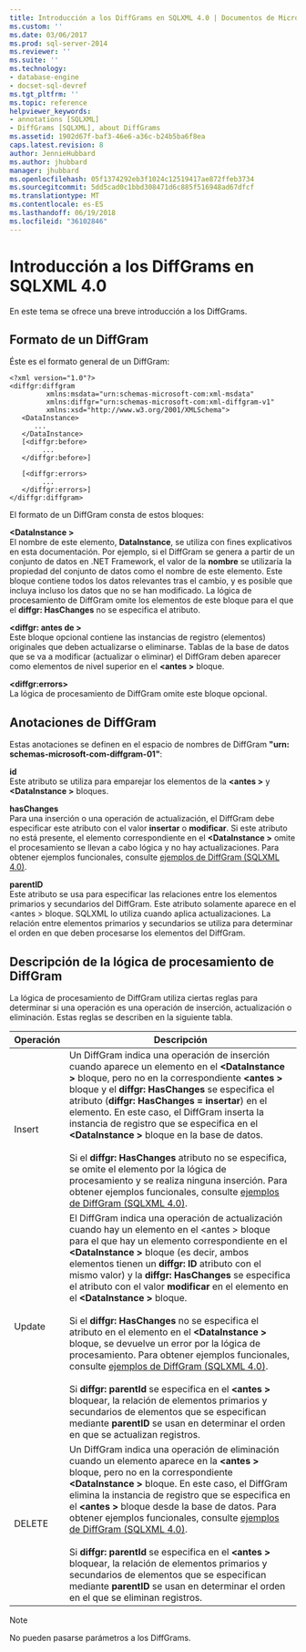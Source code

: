 ```yaml
---
title: Introducción a los DiffGrams en SQLXML 4.0 | Documentos de Microsoft
ms.custom: ''
ms.date: 03/06/2017
ms.prod: sql-server-2014
ms.reviewer: ''
ms.suite: ''
ms.technology:
- database-engine
- docset-sql-devref
ms.tgt_pltfrm: ''
ms.topic: reference
helpviewer_keywords:
- annotations [SQLXML]
- DiffGrams [SQLXML], about DiffGrams
ms.assetid: 1902d67f-baf3-46e6-a36c-b24b5ba6f8ea
caps.latest.revision: 8
author: JennieHubbard
ms.author: jhubbard
manager: jhubbard
ms.openlocfilehash: 05f1374292eb3f1024c12519417ae872ffeb3734
ms.sourcegitcommit: 5dd5cad0c1bbd308471d6c885f516948ad67dfcf
ms.translationtype: MT
ms.contentlocale: es-ES
ms.lasthandoff: 06/19/2018
ms.locfileid: "36102846"
---
```

# <a name="introduction-to-diffgrams-in-sqlxml-40"></a>Introducción a los DiffGrams en SQLXML 4.0
  En este tema se ofrece una breve introducción a los DiffGrams.  
  
## <a name="diffgram-format"></a>Formato de un DiffGram  
 Éste es el formato general de un DiffGram:  
  
```  
<?xml version="1.0"?>  
<diffgr:diffgram   
         xmlns:msdata="urn:schemas-microsoft-com:xml-msdata"  
         xmlns:diffgr="urn:schemas-microsoft-com:xml-diffgram-v1"  
         xmlns:xsd="http://www.w3.org/2001/XMLSchema">  
   <DataInstance>  
      ...  
   </DataInstance>  
   [<diffgr:before>  
        ...  
   </diffgr:before>]  
  
   [<diffgr:errors>  
        ...  
   </diffgr:errors>]  
</diffgr:diffgram>  
```  
  
 El formato de un DiffGram consta de estos bloques:  
  
 **\<DataInstance >**  
 El nombre de este elemento, **DataInstance**, se utiliza con fines explicativos en esta documentación. Por ejemplo, si el DiffGram se genera a partir de un conjunto de datos en .NET Framework, el valor de la **nombre** se utilizaría la propiedad del conjunto de datos como el nombre de este elemento. Este bloque contiene todos los datos relevantes tras el cambio, y es posible que incluya incluso los datos que no se han modificado. La lógica de procesamiento de DiffGram omite los elementos de este bloque para el que el **diffgr: HasChanges** no se especifica el atributo.  
  
 **\<diffgr: antes de >**  
 Este bloque opcional contiene las instancias de registro (elementos) originales que deben actualizarse o eliminarse. Tablas de la base de datos que se va a modificar (actualizar o eliminar) el DiffGram deben aparecer como elementos de nivel superior en el  **\<antes >** bloque.  
  
 **\<diffgr:errors>**  
 La lógica de procesamiento de DiffGram omite este bloque opcional.  
  
## <a name="diffgram-annotations"></a>Anotaciones de DiffGram  
 Estas anotaciones se definen en el espacio de nombres de DiffGram **"urn: schemas-microsoft-com-diffgram-01"**:  
  
 **id**  
 Este atributo se utiliza para emparejar los elementos de la  **\<antes >** y  **\<DataInstance >** bloques.  
  
 **hasChanges**  
 Para una inserción o una operación de actualización, el DiffGram debe especificar este atributo con el valor **insertar** o **modificar**. Si este atributo no está presente, el elemento correspondiente en el  **\<DataInstance >** omite el procesamiento se llevan a cabo lógica y no hay actualizaciones. Para obtener ejemplos funcionales, consulte [ejemplos de DiffGram &#40;SQLXML 4.0&#41;](diffgram-examples-sqlxml-4-0.md).  
  
 **parentID**  
 Este atributo se usa para especificar las relaciones entre los elementos primarios y secundarios del DiffGram. Este atributo solamente aparece en el \<antes > bloque. SQLXML lo utiliza cuando aplica actualizaciones. La relación entre elementos primarios y secundarios se utiliza para determinar el orden en que deben procesarse los elementos del DiffGram.  
  
## <a name="understanding-the-diffgram-processing-logic"></a>Descripción de la lógica de procesamiento de DiffGram  
 La lógica de procesamiento de DiffGram utiliza ciertas reglas para determinar si una operación es una operación de inserción, actualización o eliminación. Estas reglas se describen en la siguiente tabla.  
  
|Operación|Descripción|  
|---------------|-----------------|  
|Insert|Un DiffGram indica una operación de inserción cuando aparece un elemento en el  **\<DataInstance >** bloque, pero no en la correspondiente  **\<antes >** bloque y el **diffgr: HasChanges** se especifica el atributo (**diffgr: HasChanges = insertar**) en el elemento. En este caso, el DiffGram inserta la instancia de registro que se especifica en el  **\<DataInstance >** bloque en la base de datos.<br /><br /> Si el **diffgr: HasChanges** atributo no se especifica, se omite el elemento por la lógica de procesamiento y se realiza ninguna inserción. Para obtener ejemplos funcionales, consulte [ejemplos de DiffGram &#40;SQLXML 4.0&#41;](diffgram-examples-sqlxml-4-0.md).|  
|Update|El DiffGram indica una operación de actualización cuando hay un elemento en el \<antes > bloque para el que hay un elemento correspondiente en el  **\<DataInstance >** bloque (es decir, ambos elementos tienen un **diffgr: ID** atributo con el mismo valor) y la **diffgr: HasChanges** se especifica el atributo con el valor **modificar** en el elemento en el  **\<DataInstance >** bloque.<br /><br /> Si el **diffgr: HasChanges** no se especifica el atributo en el elemento en el  **\<DataInstance >** bloque, se devuelve un error por la lógica de procesamiento. Para obtener ejemplos funcionales, consulte [ejemplos de DiffGram &#40;SQLXML 4.0&#41;](diffgram-examples-sqlxml-4-0.md).<br /><br /> Si **diffgr: parentId** se especifica en el  **\<antes >** bloquear, la relación de elementos primarios y secundarios de elementos que se especifican mediante **parentID** se usan en determinar el orden en que se actualizan registros.|  
|DELETE|Un DiffGram indica una operación de eliminación cuando un elemento aparece en la  **\<antes >** bloque, pero no en la correspondiente  **\<DataInstance >** bloque. En este caso, el DiffGram elimina la instancia de registro que se especifica en el  **\<antes >** bloque desde la base de datos. Para obtener ejemplos funcionales, consulte [ejemplos de DiffGram &#40;SQLXML 4.0&#41;](diffgram-examples-sqlxml-4-0.md).<br /><br /> Si **diffgr: parentId** se especifica en el  **\<antes >** bloquear, la relación de elementos primarios y secundarios de elementos que se especifican mediante **parentID** se usan en determinar el orden en el que se eliminan registros.|  
  
> [!NOTE]  
>  No pueden pasarse parámetros a los DiffGrams.  
  
  